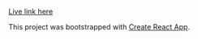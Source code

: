 [Live link here](https://desolate-scrubland-75187.herokuapp.com/)

This project was bootstrapped with [Create React App](https://github.com/facebook/create-react-app).

